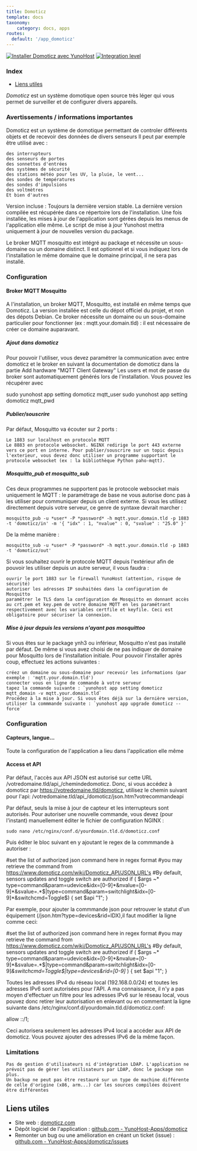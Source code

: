 ```yaml
---
title: Domoticz
template: docs
taxonomy:
    category: docs, apps
routes:
  default: '/app_domoticz'
---
```


[![Installer Domoticz avec YunoHost](https://install-app.yunohost.org/install-with-yunohost.svg)](https://install-app.yunohost.org/?app=domoticz) [![Integration level](https://dash.yunohost.org/integration/domoticz.svg)](https://dash.yunohost.org/appci/app/domoticz)

### Index

- [Liens utiles](#liens-utiles)

*Domoticz* est un système domotique open source très léger qui vous permet de surveiller et de configurer divers appareils.

### Avertissements / informations importantes

Domoticz est un système de domotique permettant de controler différents objets et de recevoir des données de divers senseurs Il peut par exemple être utilisé avec :

    des interrupteurs
    des senseurs de portes
    des sonnettes d'entrées
    des systèmes de sécurité
    des stations météo pour les UV, la pluie, le vent...
    des sondes de températures
    des sondes d'impulsions
    des voltmètres
    Et bien d'autres

Version incluse : Toujours la dernière version stable. La dernière version compilée est récupérée dans ce répertoire lors de l'installation. Une fois installée, les mises à jour de l'application sont gérées depuis les menus de l'application elle même. Le script de mise à jour Yunohost mettra uniquement à jour de nouvelles version du package.

Le broker MQTT mosquitto est intégré au package et nécessite un sous-domaine ou un domaine distinct. Il est optionnel et si vous indiquez lors de l'installation le même domaine que le domaine principal, il ne sera pas installé.

### Configuration

#### Broker MQTT Mosquitto

A l'installation, un broker MQTT, Mosquitto, est installé en même temps que Domoticz. La version installée est celle du dépot officiel du projet, et non des dépots Debian. Ce broker nécessite un domaine ou un sous-domaine particulier pour fonctionner (ex : mqtt.your.domain.tld) : il est nécessaire de créer ce domaine auparavant.

##### Ajout dans domoticz

Pour pouvoir l'utiliser, vous devez paramétrer la communication avec entre domoticz et le broker en suivant la documentation de domoticz dans la partie Add hardware "MQTT Client Gateway" Les users et mot de passe du broker sont automatiquement générés lors de l'installation. Vous pouvez les récupérer avec

sudo yunohost app setting domoticz mqtt_user
sudo yunohost app setting domoticz mqtt_pwd

##### Publier/souscrire

Par défaut, Mosquitto va écouter sur 2 ports :

    Le 1883 sur localhost en protocole MQTT
    Le 8883 en protocole websocket. NGINX redirige le port 443 externe vers ce port en interne. Pour publier/souscrire sur un topic depuis l'exterieur, vous devez donc utiliser un programme supportant le protocole websocket (ex : la bibliothèque Python paho-mqtt).

##### Mosquitto_pub et mosquitto_sub

Ces deux programmes ne supportent pas le protocole websocket mais uniquement le MQTT : le paramétrage de base ne vous autorise donc pas à les utiliser pour communiquer depuis un client externe. Si vous les utilisez directement depuis votre serveur, ce genre de syntaxe devrait marcher :

`mosquitto_pub -u *user* -P *password* -h mqtt.your.domain.tld -p 1883 -t 'domoticz/in' -m '{ "idx" : 1, "nvalue" : 0, "svalue" : "25.0" }'`

De la même manière :

`mosquitto_sub -u *user* -P *password* -h mqtt.your.domain.tld -p 1883 -t 'domoticz/out'`

Si vous souhaitez ouvrir le protocole MQTT depuis l'extérieur afin de pouvoir les utiliser depuis un autre serveur, il vous faudra :

    ouvrir le port 1883 sur le firewall YunoHost (attention, risque de sécurité)
    autoriser les adresses IP souhaitées dans la configuration de Mosquitto
    paramétrer le TLS dans la configuration de Mosquitto en donnant accès au crt.pem et key.pem de votre domaine MQTT en les paramétrant respectivement avec les variables certfile et keyfile. Ceci est obligatoire pour sécuriser la connexion.

##### Mise à jour depuis les versions n'ayant pas mosquittoo

Si vous êtes sur le package ynh3 ou inférieur, Mosquitto n'est pas installé par défaut. De même si vous avez choisi de ne pas indiquer de domaine pour Mosquitto lors de l'installation initiale. Pour pouvoir l'installer après coup, effectuez les actions suivantes :

    créez un domaine ou sous-domaine pour recevoir les informations (par exemple : 'mqtt.your.domain.tld')
    connecter vous en ligne de commande à votre serveur
    tapez la commande suivante : `yunohost app setting domoticz mqtt_domain -v mqtt.your.domain.tld`
    Procédez à la mise à jour. Si vous êtes déjà sur la dernière version, utiliser la commmande suivante : `yunohost app upgrade domoticz --force`

### Configuration



#### Capteurs, langue...

Toute la configuration de l'application a lieu dans l'application elle même

#### Access et API

Par défaut, l'accès aux API JSON est autorisé sur cette URL /votredomaine.tld/api_/chemindedomoticz. Donc, si vous accédez à domoticz par https://votredomaine.tld/domoticz, utilisez le chemin suivant pour l'api: /votredomaine.tld/api_/domoticz/json.htm?votrecommandeapi

Par défaut, seuls la mise à jour de capteur et les interrupteurs sont autorisés. Pour autoriser une nouvelle commande, vous devez (pour l'instant) manuellement éditer le fichier de configuration NGINX :

`sudo nano /etc/nginx/conf.d/yourdomain.tld.d/domoticz.conf`

Puis éditer le bloc suivant en y ajoutant le regex de la commmande à autoriser :

  #set the list of authorized json command here in regex format
  #you may retrieve the command from https://www.domoticz.com/wiki/Domoticz_API/JSON_URL's
  #By default, sensors updates and toggle switch are authorized
  if ( $args ~* type=command&param=udevice&idx=[0-9]*&nvalue=[0-9]*&svalue=.*$|type=command&param=switchlight&idx=[0-9]*&switchcmd=Toggle$) {
    set $api "1";
    }

Par exemple, pour ajouter la commmande json pour retrouver le statut d'un équipement (/json.htm?type=devices&rid=IDX),il faut modifier la ligne comme ceci:

  #set the list of authorized json command here in regex format
  #you may retrieve the command from https://www.domoticz.com/wiki/Domoticz_API/JSON_URL's
  #By default, sensors updates and toggle switch are authorized
  if ( $args ~* type=command&param=udevice&idx=[0-9]*&nvalue=[0-9]*&svalue=.*$|type=command&param=switchlight&idx=[0-9]*&switchcmd=Toggle$|type=devices&rid=[0-9]* ) {
    set $api "1";
    }

Toutes les adresses IPv4 du réseau local (192.168.0.0/24) et toutes les adresses IPv6 sont autorisées pour l'API. A ma connaissance, il n'y a pas moyen d'effectuer un filtre pour les adresses IPv6 sur le réseau local, vous pouvez donc retirer leur autorisation en enlevant ou en commentant la ligne suivante dans /etc/nginx/conf.d/yourdomain.tld.d/domoticz.conf:

allow ::/1;

Ceci autorisera seulement les adresses IPv4 local a accéder aux API de domoticz. Vous pouvez ajouter des adresses IPv6 de la même façon.

### Limitations

    Pas de gestion d'utilisateurs ni d'intégration LDAP. L'application ne prévoit pas de gérer les utilisateurs par LDAP, donc le package non plus.
    Un backup ne peut pas être restauré sur un type de machine différente de celle d'origine (x86, arm...) car les sources compilées doivent être différentes

## Liens utiles

+ Site web : [domoticz.com](https://domoticz.com/)
+ Dépôt logiciel de l'application : [github.com - YunoHost-Apps/domoticz](https://github.com/YunoHost-Apps/domoticz_ynh)
+ Remonter un bug ou une amélioration en créant un ticket (issue) : [github.com - YunoHost-Apps/domoticz/issues](https://github.com/YunoHost-Apps/domoticz_ynh/issues)
